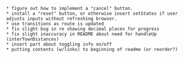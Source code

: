     * figure out how to implement a "cancel" button.
    * install a "reset" button, or otherwise insert setStates if user adjusts inputs without refreshing browser.
    * use transitions as route is updated
    * fix slight bug in re showing decimal places for progress
    * fix slight inaccuracy in README about need for handleUp (interTownDistances)
    * insert part about toggling info on/off
    * putting contents (w/links) to beginning of readme (or reorder?)
